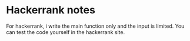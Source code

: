 # Hackerrank notes
For hackerrank, i write the main function only and the input is limited. You can test the code yourself in the hackerrank site.